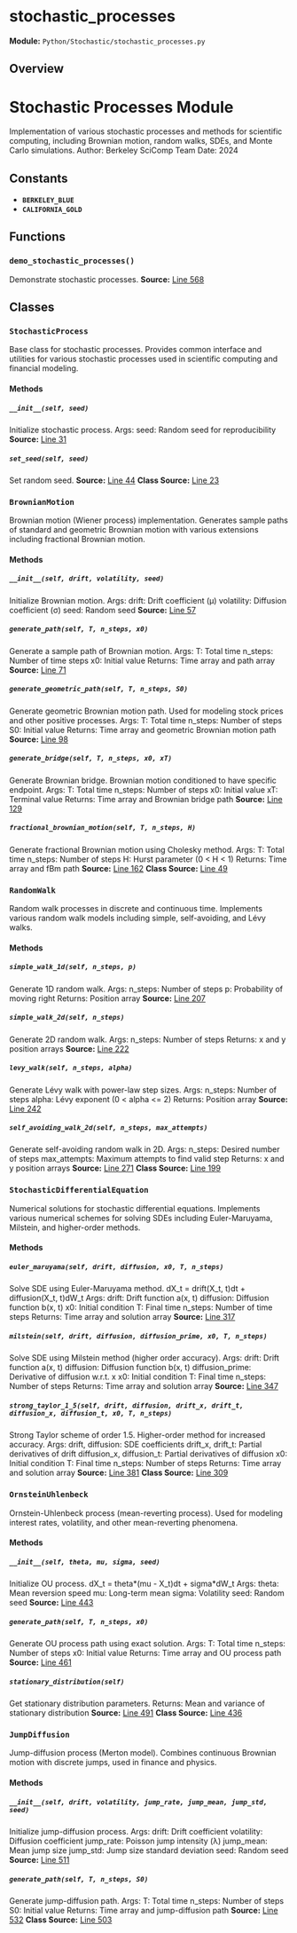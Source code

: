 # stochastic_processes
**Module:** `Python/Stochastic/stochastic_processes.py`
## Overview
Stochastic Processes Module
===========================
Implementation of various stochastic processes and methods for scientific computing,
including Brownian motion, random walks, SDEs, and Monte Carlo simulations.
Author: Berkeley SciComp Team
Date: 2024
## Constants
- **`BERKELEY_BLUE`**
- **`CALIFORNIA_GOLD`**
## Functions
### `demo_stochastic_processes()`
Demonstrate stochastic processes.
**Source:** [Line 568](Python/Stochastic/stochastic_processes.py#L568)
## Classes
### `StochasticProcess`
Base class for stochastic processes.
Provides common interface and utilities for various stochastic processes
used in scientific computing and financial modeling.
#### Methods
##### `__init__(self, seed)`
Initialize stochastic process.
Args:
seed: Random seed for reproducibility
**Source:** [Line 31](Python/Stochastic/stochastic_processes.py#L31)
##### `set_seed(self, seed)`
Set random seed.
**Source:** [Line 44](Python/Stochastic/stochastic_processes.py#L44)
**Class Source:** [Line 23](Python/Stochastic/stochastic_processes.py#L23)
### `BrownianMotion`
Brownian motion (Wiener process) implementation.
Generates sample paths of standard and geometric Brownian motion
with various extensions including fractional Brownian motion.
#### Methods
##### `__init__(self, drift, volatility, seed)`
Initialize Brownian motion.
Args:
drift: Drift coefficient (μ)
volatility: Diffusion coefficient (σ)
seed: Random seed
**Source:** [Line 57](Python/Stochastic/stochastic_processes.py#L57)
##### `generate_path(self, T, n_steps, x0)`
Generate a sample path of Brownian motion.
Args:
T: Total time
n_steps: Number of time steps
x0: Initial value
Returns:
Time array and path array
**Source:** [Line 71](Python/Stochastic/stochastic_processes.py#L71)
##### `generate_geometric_path(self, T, n_steps, S0)`
Generate geometric Brownian motion path.
Used for modeling stock prices and other positive processes.
Args:
T: Total time
n_steps: Number of steps
S0: Initial value
Returns:
Time array and geometric Brownian motion path
**Source:** [Line 98](Python/Stochastic/stochastic_processes.py#L98)
##### `generate_bridge(self, T, n_steps, x0, xT)`
Generate Brownian bridge.
Brownian motion conditioned to have specific endpoint.
Args:
T: Total time
n_steps: Number of steps
x0: Initial value
xT: Terminal value
Returns:
Time array and Brownian bridge path
**Source:** [Line 129](Python/Stochastic/stochastic_processes.py#L129)
##### `fractional_brownian_motion(self, T, n_steps, H)`
Generate fractional Brownian motion using Cholesky method.
Args:
T: Total time
n_steps: Number of steps
H: Hurst parameter (0 < H < 1)
Returns:
Time array and fBm path
**Source:** [Line 162](Python/Stochastic/stochastic_processes.py#L162)
**Class Source:** [Line 49](Python/Stochastic/stochastic_processes.py#L49)
### `RandomWalk`
Random walk processes in discrete and continuous time.
Implements various random walk models including simple, self-avoiding,
and Lévy walks.
#### Methods
##### `simple_walk_1d(self, n_steps, p)`
Generate 1D random walk.
Args:
n_steps: Number of steps
p: Probability of moving right
Returns:
Position array
**Source:** [Line 207](Python/Stochastic/stochastic_processes.py#L207)
##### `simple_walk_2d(self, n_steps)`
Generate 2D random walk.
Args:
n_steps: Number of steps
Returns:
x and y position arrays
**Source:** [Line 222](Python/Stochastic/stochastic_processes.py#L222)
##### `levy_walk(self, n_steps, alpha)`
Generate Lévy walk with power-law step sizes.
Args:
n_steps: Number of steps
alpha: Lévy exponent (0 < alpha <= 2)
Returns:
Position array
**Source:** [Line 242](Python/Stochastic/stochastic_processes.py#L242)
##### `self_avoiding_walk_2d(self, n_steps, max_attempts)`
Generate self-avoiding random walk in 2D.
Args:
n_steps: Desired number of steps
max_attempts: Maximum attempts to find valid step
Returns:
x and y position arrays
**Source:** [Line 271](Python/Stochastic/stochastic_processes.py#L271)
**Class Source:** [Line 199](Python/Stochastic/stochastic_processes.py#L199)
### `StochasticDifferentialEquation`
Numerical solutions for stochastic differential equations.
Implements various numerical schemes for solving SDEs including
Euler-Maruyama, Milstein, and higher-order methods.
#### Methods
##### `euler_maruyama(self, drift, diffusion, x0, T, n_steps)`
Solve SDE using Euler-Maruyama method.
dX_t = drift(X_t, t)dt + diffusion(X_t, t)dW_t
Args:
drift: Drift function a(x, t)
diffusion: Diffusion function b(x, t)
x0: Initial condition
T: Final time
n_steps: Number of time steps
Returns:
Time array and solution array
**Source:** [Line 317](Python/Stochastic/stochastic_processes.py#L317)
##### `milstein(self, drift, diffusion, diffusion_prime, x0, T, n_steps)`
Solve SDE using Milstein method (higher order accuracy).
Args:
drift: Drift function a(x, t)
diffusion: Diffusion function b(x, t)
diffusion_prime: Derivative of diffusion w.r.t. x
x0: Initial condition
T: Final time
n_steps: Number of steps
Returns:
Time array and solution array
**Source:** [Line 347](Python/Stochastic/stochastic_processes.py#L347)
##### `strong_taylor_1_5(self, drift, diffusion, drift_x, drift_t, diffusion_x, diffusion_t, x0, T, n_steps)`
Strong Taylor scheme of order 1.5.
Higher-order method for increased accuracy.
Args:
drift, diffusion: SDE coefficients
drift_x, drift_t: Partial derivatives of drift
diffusion_x, diffusion_t: Partial derivatives of diffusion
x0: Initial condition
T: Final time
n_steps: Number of steps
Returns:
Time array and solution array
**Source:** [Line 381](Python/Stochastic/stochastic_processes.py#L381)
**Class Source:** [Line 309](Python/Stochastic/stochastic_processes.py#L309)
### `OrnsteinUhlenbeck`
Ornstein-Uhlenbeck process (mean-reverting process).
Used for modeling interest rates, volatility, and other mean-reverting phenomena.
#### Methods
##### `__init__(self, theta, mu, sigma, seed)`
Initialize OU process.
dX_t = theta*(mu - X_t)dt + sigma*dW_t
Args:
theta: Mean reversion speed
mu: Long-term mean
sigma: Volatility
seed: Random seed
**Source:** [Line 443](Python/Stochastic/stochastic_processes.py#L443)
##### `generate_path(self, T, n_steps, x0)`
Generate OU process path using exact solution.
Args:
T: Total time
n_steps: Number of steps
x0: Initial value
Returns:
Time array and OU process path
**Source:** [Line 461](Python/Stochastic/stochastic_processes.py#L461)
##### `stationary_distribution(self)`
Get stationary distribution parameters.
Returns:
Mean and variance of stationary distribution
**Source:** [Line 491](Python/Stochastic/stochastic_processes.py#L491)
**Class Source:** [Line 436](Python/Stochastic/stochastic_processes.py#L436)
### `JumpDiffusion`
Jump-diffusion process (Merton model).
Combines continuous Brownian motion with discrete jumps,
used in finance and physics.
#### Methods
##### `__init__(self, drift, volatility, jump_rate, jump_mean, jump_std, seed)`
Initialize jump-diffusion process.
Args:
drift: Drift coefficient
volatility: Diffusion coefficient
jump_rate: Poisson jump intensity (λ)
jump_mean: Mean jump size
jump_std: Jump size standard deviation
seed: Random seed
**Source:** [Line 511](Python/Stochastic/stochastic_processes.py#L511)
##### `generate_path(self, T, n_steps, S0)`
Generate jump-diffusion path.
Args:
T: Total time
n_steps: Number of steps
S0: Initial value
Returns:
Time array and jump-diffusion path
**Source:** [Line 532](Python/Stochastic/stochastic_processes.py#L532)
**Class Source:** [Line 503](Python/Stochastic/stochastic_processes.py#L503)
